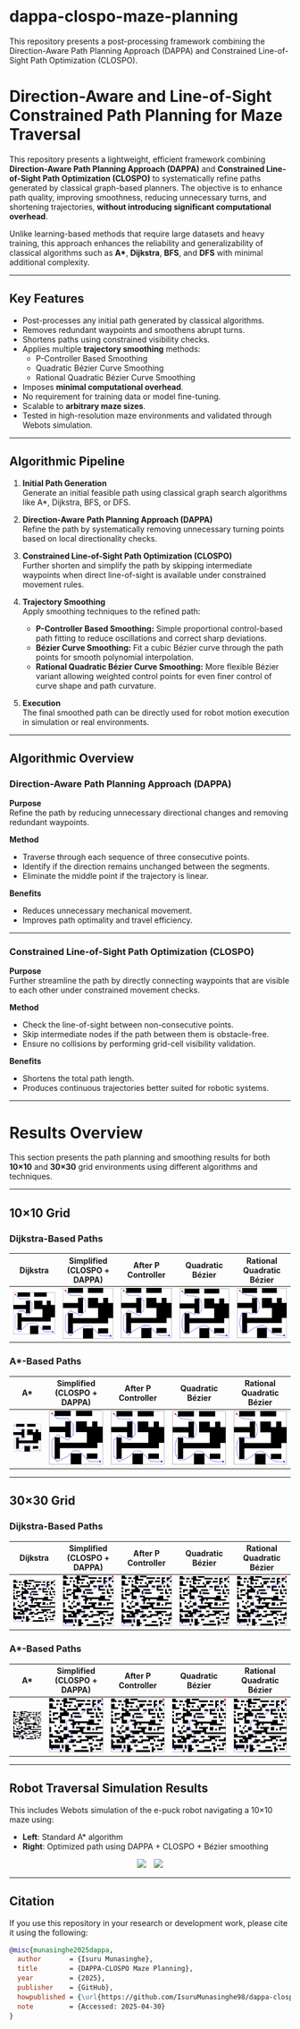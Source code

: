 # dappa-clospo-maze-planning
This repository presents a post-processing framework combining the Direction-Aware Path Planning Approach (DAPPA) and Constrained Line-of-Sight Path Optimization (CLOSPO).

# Direction-Aware and Line-of-Sight Constrained Path Planning for Maze Traversal

This repository presents a lightweight, efficient framework combining **Direction-Aware Path Planning Approach (DAPPA)** and **Constrained Line-of-Sight Path Optimization (CLOSPO)** to systematically refine paths generated by classical graph-based planners. The objective is to enhance path quality, improving smoothness, reducing unnecessary turns, and shortening trajectories, **without introducing significant computational overhead**.

Unlike learning-based methods that require large datasets and heavy training, this approach enhances the reliability and generalizability of classical algorithms such as **A\***, **Dijkstra**, **BFS**, and **DFS** with minimal additional complexity.

---

## Key Features

- Post-processes any initial path generated by classical algorithms.
- Removes redundant waypoints and smoothens abrupt turns.
- Shortens paths using constrained visibility checks.
- Applies multiple **trajectory smoothing** methods:
    - P-Controller Based Smoothing
    - Quadratic Bézier Curve Smoothing
    - Rational Quadratic Bézier Curve Smoothing
- Imposes **minimal computational overhead**.
- No requirement for training data or model fine-tuning.
- Scalable to **arbitrary maze sizes**.
- Tested in high-resolution maze environments and validated through Webots simulation.

---

## Algorithmic Pipeline

1. **Initial Path Generation**  
   Generate an initial feasible path using classical graph search algorithms like A*, Dijkstra, BFS, or DFS.

2. **Direction-Aware Path Planning Approach (DAPPA)**  
   Refine the path by systematically removing unnecessary turning points based on local directionality checks.

3. **Constrained Line-of-Sight Path Optimization (CLOSPO)**  
   Further shorten and simplify the path by skipping intermediate waypoints when direct line-of-sight is available under constrained movement rules.

4. **Trajectory Smoothing**  
   Apply smoothing techniques to the refined path:
   - **P-Controller Based Smoothing:** Simple proportional control-based path fitting to reduce oscillations and correct sharp deviations.
   - **Bézier Curve Smoothing:** Fit a cubic Bézier curve through the path points for smooth polynomial interpolation.
   - **Rational Quadratic Bézier Curve Smoothing:** More flexible Bézier variant allowing weighted control points for even finer control of curve shape and path curvature.

5. **Execution**  
   The final smoothed path can be directly used for robot motion execution in simulation or real environments.
---

## Algorithmic Overview

### Direction-Aware Path Planning Approach (DAPPA)

**Purpose**  
Refine the path by reducing unnecessary directional changes and removing redundant waypoints.

**Method**  
- Traverse through each sequence of three consecutive points.
- Identify if the direction remains unchanged between the segments.
- Eliminate the middle point if the trajectory is linear.

**Benefits**  
- Reduces unnecessary mechanical movement.
- Improves path optimality and travel efficiency.

---

### Constrained Line-of-Sight Path Optimization (CLOSPO)

**Purpose**  
Further streamline the path by directly connecting waypoints that are visible to each other under constrained movement checks.

**Method**  
- Check the line-of-sight between non-consecutive points.
- Skip intermediate nodes if the path between them is obstacle-free.
- Ensure no collisions by performing grid-cell visibility validation.

**Benefits**  
- Shortens the total path length.
- Produces continuous trajectories better suited for robotic systems.

---

# Results Overview

This section presents the path planning and smoothing results for both **10×10** and **30×30** grid environments using different algorithms and techniques.

---

## 10×10 Grid

### Dijkstra-Based Paths

| Dijkstra | Simplified (CLOSPO + DAPPA) | After P Controller | Quadratic Bézier | Rational Quadratic Bézier |
|:--------:|:---------------------------:|:------------------:|:----------------:|:-------------------------:|
| ![](images/10x10_dijkstra.png) | ![](images/10x10_simplified.png) | ![](images/10x10_p_controller.png) | ![](images/10x10_quadratic_bezier.png) | ![](images/10x10_rational_quadratic_bezier.png) |

### A*-Based Paths

| A* | Simplified (CLOSPO + DAPPA) | After P Controller | Quadratic Bézier | Rational Quadratic Bézier |
|:--------:|:---------------------------:|:------------------:|:----------------:|:-------------------------:|
| ![](images/10x10_a.png) | ![](images/10x10_a_simplified.png) | ![](images/10x10_a_p_controller.png) | ![](images/10x10_a_quadratic_bezier.png) | ![](images/10x10_a_rational_quadratic_bezier.png) |

---

## 30×30 Grid

### Dijkstra-Based Paths

| Dijkstra | Simplified (CLOSPO + DAPPA) | After P Controller | Quadratic Bézier | Rational Quadratic Bézier |
|:--------:|:---------------------------:|:------------------:|:----------------:|:-------------------------:|
| ![](images/30x30_dijkstra.png) | ![](images/30x30_simplified.png) | ![](images/30x30_p_controller.png) | ![](images/30x30_quadratic_bezier.png) | ![](images/30x30_rational_quadratic_bezier.png) |

### A*-Based Paths

| A* | Simplified (CLOSPO + DAPPA) | After P Controller | Quadratic Bézier | Rational Quadratic Bézier |
|:--------:|:---------------------------:|:------------------:|:----------------:|:-------------------------:|
| ![](images/30x30_a.png) | ![](images/30x30_a_simplified.png) | ![](images/30x30_a_p_controller.png) | ![](images/30x30_a_quadratic_bezier.png) | ![](images/30x30_a_rational_quadratic_bezier.png) |

---

## Robot Traversal Simulation Results

This includes Webots simulation of the e-puck robot navigating a 10×10 maze using:

- **Left**: Standard A* algorithm  
- **Right**: Optimized path using DAPPA + CLOSPO + Bézier smoothing

<div align="center">
  <span style="display: inline-block; margin-right: 10px;">
    <img src="images/videos/A-star.gif" width="40%" />
  </span>
  <span style="display: inline-block;">
    <img src="images/videos/post-processed-A-star.gif" width="40%" />
  </span>
</div>

---

## Citation

If you use this repository in your research or development work, please cite it using the following:

```bibtex
@misc{munasinghe2025dappa,
  author       = {Isuru Munasinghe},
  title        = {DAPPA-CLOSPO Maze Planning},
  year         = {2025},
  publisher    = {GitHub},
  howpublished = {\url{https://github.com/IsuruMunasinghe98/dappa-clospo-maze-planning}},
  note         = {Accessed: 2025-04-30}
}



